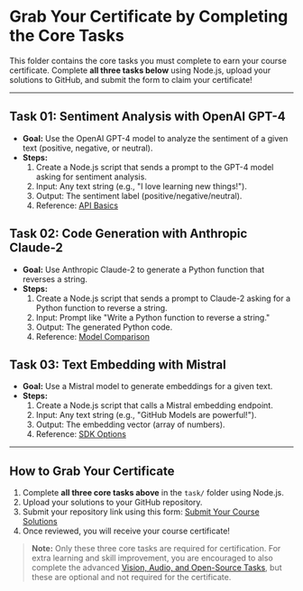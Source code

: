 # Grab Your Certificate by Completing the Core Tasks

This folder contains the core tasks you must complete to earn your course certificate. Complete **all three tasks below** using Node.js, upload your solutions to GitHub, and submit the form to claim your certificate!

---

## Task 01: Sentiment Analysis with OpenAI GPT-4
- **Goal:** Use the OpenAI GPT-4 model to analyze the sentiment of a given text (positive, negative, or neutral).
- **Steps:**
  1. Create a Node.js script that sends a prompt to the GPT-4 model asking for sentiment analysis.
  2. Input: Any text string (e.g., "I love learning new things!").
  3. Output: The sentiment label (positive/negative/neutral).
  4. Reference: [API Basics](../04-api-integration/api-basics.md)

## Task 02: Code Generation with Anthropic Claude-2
- **Goal:** Use Anthropic Claude-2 to generate a Python function that reverses a string.
- **Steps:**
  1. Create a Node.js script that sends a prompt to Claude-2 asking for a Python function to reverse a string.
  2. Input: Prompt like "Write a Python function to reverse a string."
  3. Output: The generated Python code.
  4. Reference: [Model Comparison](../02-finding-models/model-comparison.md)

## Task 03: Text Embedding with Mistral
- **Goal:** Use a Mistral model to generate embeddings for a given text.
- **Steps:**
  1. Create a Node.js script that calls a Mistral embedding endpoint.
  2. Input: Any text string (e.g., "GitHub Models are powerful!").
  3. Output: The embedding vector (array of numbers).
  4. Reference: [SDK Options](../04-api-integration/sdk-options.md)

---

## How to Grab Your Certificate

1. Complete **all three core tasks above** in the `task/` folder using Node.js.
2. Upload your solutions to your GitHub repository.
3. Submit your repository link using this form: [Submit Your Course Solutions](https://forms.cloud.microsoft/r/aMLB1aQgG0)
4. Once reviewed, you will receive your course certificate!

> **Note:** Only these three core tasks are required for certification. For extra learning and skill improvement, you are encouraged to also complete the advanced [Vision, Audio, and Open-Source Tasks](vision-audio-open-source-tasks.md), but these are optional and not required for the certificate.
